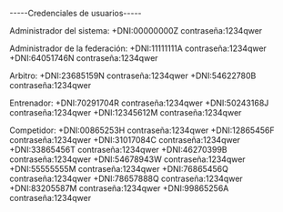 -----Credenciales de usuarios-----

Administrador del sistema:
+DNI:00000000Z	contraseña:1234qwer

Administrador de la federación:
+DNI:11111111A	contraseña:1234qwer
+DNI:64051746N	contraseña:1234qwer

Arbitro:
+DNI:23685159N	contraseña:1234qwer
+DNI:54622780B	contraseña:1234qwer

Entrenador:
+DNI:70291704R	contraseña:1234qwer
+DNI:50243168J	contraseña:1234qwer
+DNI:12345612M	contraseña:1234qwer

Competidor:
+DNI:00865253H	contraseña:1234qwer
+DNI:12865456F	contraseña:1234qwer
+DNI:31017084C	contraseña:1234qwer
+DNI:33865456T	contraseña:1234qwer
+DNI:46270399B	contraseña:1234qwer
+DNI:54678943W	contraseña:1234qwer
+DNI:55555555M	contraseña:1234qwer
+DNI:76865456Q	contraseña:1234qwer
+DNI:78657888Q	contraseña:1234qwer
+DNI:83205587M	contraseña:1234qwer
+DNI:99865256A	contraseña:1234qwer

